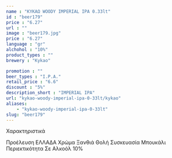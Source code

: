 ```yaml
---
name : "ΚΥΚΑΩ WOODY IMPERIAL IPA 0.33lt"
id : "beer179"
price : "6.27"
url : ""
image : "beer179.jpg"
price : "6.27"
language : "gr"
alchohol : "10%"
product_types : ""
brewery : "Kykao"

promotion : ""
beer_types : "I.P.A."
retail_price : "6.6"
discount : "5%"
description_short : "IMPERIAL IPA"
url: "kykao-woody-imperial-ipa-0-33lt/kykao"
aliases: 
    - "kykao-woody-imperial-ipa-0-33lt"
slug: "beer179"
---
```


Χαρακτηριστικά

Προέλευση
ΕΛΛΑΔΑ
Χρώμα
Ξανθιά Θολή
Συσκευασία
Μπουκάλι
Περιεκτικότητα Σε Αλκοόλ
10%